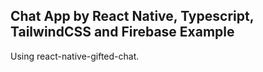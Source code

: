 ## Chat App by React Native, Typescript, TailwindCSS and Firebase Example 
Using react-native-gifted-chat.
